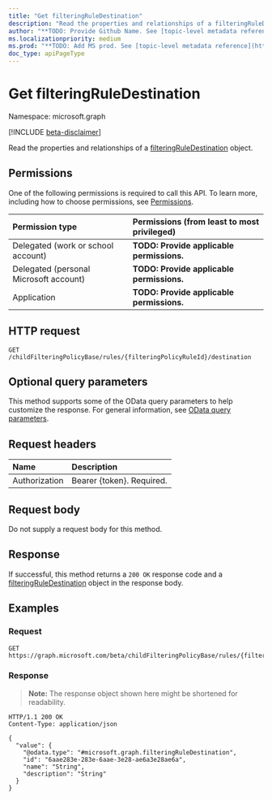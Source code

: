 ```yaml
---
title: "Get filteringRuleDestination"
description: "Read the properties and relationships of a filteringRuleDestination object."
author: "**TODO: Provide Github Name. See [topic-level metadata reference](https://msgo.azurewebsites.net/add/document/guidelines/metadata.html#topic-level-metadata)**"
ms.localizationpriority: medium
ms.prod: "**TODO: Add MS prod. See [topic-level metadata reference](https://msgo.azurewebsites.net/add/document/guidelines/metadata.html#topic-level-metadata)**"
doc_type: apiPageType
---
```


# Get filteringRuleDestination
Namespace: microsoft.graph

[!INCLUDE [beta-disclaimer](../../includes/beta-disclaimer.md)]

Read the properties and relationships of a [filteringRuleDestination](../resources/filteringruledestination.md) object.

## Permissions
One of the following permissions is required to call this API. To learn more, including how to choose permissions, see [Permissions](/graph/permissions-reference).

|Permission type|Permissions (from least to most privileged)|
|:---|:---|
|Delegated (work or school account)|**TODO: Provide applicable permissions.**|
|Delegated (personal Microsoft account)|**TODO: Provide applicable permissions.**|
|Application|**TODO: Provide applicable permissions.**|

## HTTP request

<!-- {
  "blockType": "ignored"
}
-->
``` http
GET /childFilteringPolicyBase/rules/{filteringPolicyRuleId}/destination
```

## Optional query parameters
This method supports some of the OData query parameters to help customize the response. For general information, see [OData query parameters](/graph/query-parameters).

## Request headers
|Name|Description|
|:---|:---|
|Authorization|Bearer {token}. Required.|

## Request body
Do not supply a request body for this method.

## Response

If successful, this method returns a `200 OK` response code and a [filteringRuleDestination](../resources/filteringruledestination.md) object in the response body.

## Examples

### Request
<!-- {
  "blockType": "request",
  "name": "get_filteringruledestination"
}
-->
``` http
GET https://graph.microsoft.com/beta/childFilteringPolicyBase/rules/{filteringPolicyRuleId}/destination
```


### Response
>**Note:** The response object shown here might be shortened for readability.
<!-- {
  "blockType": "response",
  "truncated": true,
  "@odata.type": "microsoft.graph.filteringRuleDestination"
}
-->
``` http
HTTP/1.1 200 OK
Content-Type: application/json

{
  "value": {
    "@odata.type": "#microsoft.graph.filteringRuleDestination",
    "id": "6aae283e-283e-6aae-3e28-ae6a3e28ae6a",
    "name": "String",
    "description": "String"
  }
}
```

